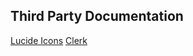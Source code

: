 ## Third Party Documentation

[Lucide Icons](https://lucide.dev/guide/packages/lucide-react)
[Clerk](https://clerk.com/docs/quickstarts/nextjs)
